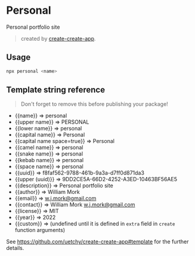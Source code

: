 # Personal

Personal portfolio site

> created by [create-create-app](https://github.com/uetchy/create-create-app).

## Usage

```bash
npx personal <name>
```

## Template string reference

> Don't forget to remove this before publishing your package!

- {{name}} => personal
- {{upper name}} => PERSONAL
- {{lower name}} => personal
- {{capital name}} => Personal
- {{capital name space=true}} => Personal
- {{camel name}} => personal
- {{snake name}} => personal
- {{kebab name}} => personal
- {{space name}} => personal
- {{uuid}} => f8faf562-9788-461b-9a3a-d7ff0d871da3
- {{upper (uuid)}} => 9DD2CE5A-66D2-4252-A3ED-10463BF56AE5
- {{description}} => Personal portfolio site
- {{author}} => William Mork
- {{email}} => w.j.mork@gmail.com
- {{contact}} => William Mork <w.j.mork@gmail.com>
- {{license}} => MIT
- {{year}} => 2022
- {{custom}} =>  (undefined until it is defined in `extra` field in `create` function arguments)

See https://github.com/uetchy/create-create-app#template for the further details.
